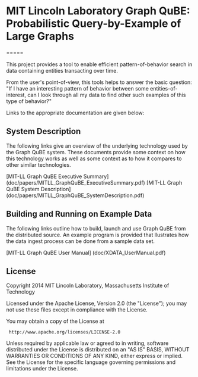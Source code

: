 # MIT Lincoln Laboratory Graph QuBE: Probabilistic Query-by-Example of Large Graphs
=====

This project provides a tool to enable efficient pattern-of-behavior search in data containing entities transacting over time. 

From the user's point-of-view, this tools helps to answer the basic question: "If I have an interesting pattern of behavior between some entities-of-interest, can I look through all my data to find other such examples of this type of behavior?"

Links to the appropriate documentation are given below:

## System Description 

The following links give an overview of the underlying technology used by the Graph QuBE system. These documents provide some context on how this technology works as well as some context as to how it compares to other similar technologies. 

[MIT-LL Graph QuBE Executive Summary] (doc/papers/MITLL_GraphQuBE_ExecutiveSummary.pdf)
[MIT-LL Graph QuBE System Description] (doc/papers/MITLL_GraphQuBE_SystemDescription.pdf)

## Building and Running on Example Data

The following links outline how to build, launch and use Graph QuBE from the distributed source. An example program is provided that llustrates how the data ingest process can be done from a sample data set.  

[MIT-LL Graph QuBE User Manual] (doc/XDATA_UserManual.pdf)

## License

Copyright 2014 MIT Lincoln Laboratory, Massachusetts Institute of Technology 

Licensed under the Apache License, Version 2.0 (the "License"); you may not use these files except in compliance with the License.

You may obtain a copy of the License at

     http://www.apache.org/licenses/LICENSE-2.0

Unless required by applicable law or agreed to in writing, software distributed under the License is distributed on an "AS IS" BASIS, WITHOUT WARRANTIES OR CONDITIONS OF ANY KIND, either express or implied. See the License for the specific language governing permissions and limitations under the License.
